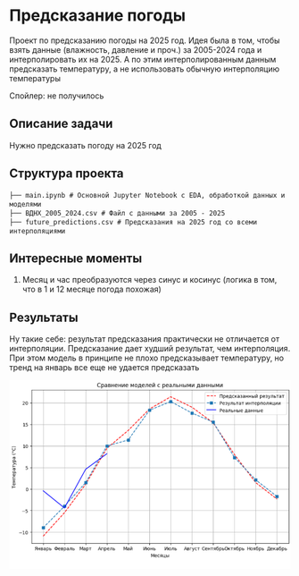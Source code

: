 # Предсказание погоды

Проект по предсказанию погоды на 2025 год. Идея была в том, чтобы взять данные (влажность, давление и проч.) за 2005-2024 года и интерполировать их на 2025. А по этим интерполированным данным предсказать температуру, а не использовать обычную интерполяцию температуры

Спойлер: не получилось

## Описание задачи

Нужно предсказать погоду на 2025 год

## Структура проекта

```plaintext
├── main.ipynb # Основной Jupyter Notebook с EDA, обработкой данных и моделями
├── ВДНХ_2005_2024.csv # Файл с данными за 2005 - 2025
├── future_predictions.csv # Предсказания на 2025 год со всеми интерполяциями
```

## Интересные моменты

1. Месяц и час преобразуются через синус и косинус (логика в том, что в 1 и 12 месяце погода похожая)

## Результаты

Ну такие себе: результат предсказания практически не отличается от интерполяции. Предсказание дает худший результат, чем интерполяция. При этом модель в принципе не плохо предсказывает температуру, но тренд на январь все еще не удается предсказать

![Описание картинки](doc_images/ГрафикРезультата.png)
